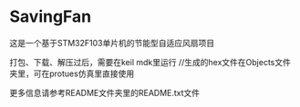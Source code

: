 # SavingFan
这是一个基于STM32F103单片机的节能型自适应风扇项目

打包、下载、解压过后，需要在keil mdk里运行      //生成的hex文件在Objects文件夹里，可在protues仿真里直接使用

更多信息请参考README文件夹里的README.txt文件
